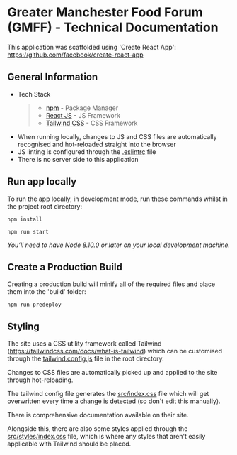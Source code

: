 # Greater Manchester Food Forum (GMFF) - Technical Documentation 

This application was scaffolded using 'Create React App': https://github.com/facebook/create-react-app

## General Information
* Tech Stack
  >* [npm](https://www.npmjs.com) - Package Manager
  >* [React JS](https://reactjs.org/) - JS Framework
  >* [Tailwind CSS](https://tailwindcss.com/docs/what-is-tailwind) - CSS Framework
* When running locally, changes to JS and CSS files are automatically recognised and hot-reloaded straight into the browser
* JS linting is configured through the [.eslintrc](.eslintrc) file 
* There is no server side to this application

## Run app locally 
To run the app locally, in development mode, run these commands whilst in the project root directory:

```npm install```

```npm run start```

*You’ll need to have Node 8.10.0 or later on your local development machine.*

## Create a Production Build
Creating a production build will minify all of the required files and place them into the 'build' folder:

```npm run predeploy```

## Styling 
The site uses a CSS utility framework called Tailwind (https://tailwindcss.com/docs/what-is-tailwind) which can be customised through the [tailwind.config.js](tailwind.config.js) file in the root directory. 

Changes to CSS files are automatically picked up and applied to the site through hot-reloading. 

The tailwind config file generates the [src/index.css](src/index.css) file which will get overwritten every time a change is detected (so don't edit this manually). 

There is comprehensive documentation available on their site. 

Alongside this, there are also some styles applied through the [src/styles/index.css](src/index.css) file, which is where any styles that aren't easily applicable with Tailwind should be placed.